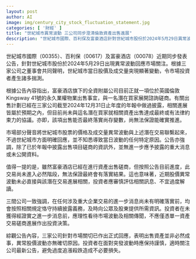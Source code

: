 ```yaml
---
layout: post
author: AI
image: img/century_city_stock_fluctuation_statement.jpg
categories: [ '財經' ]
title: "世紀城市異常波動 三公司同步澄清倫敦資產出售進展"
description: "世紀城市國際、百利保及富豪酒店針對世紀城市股份於2024年5月29日異常波動發布聯合聲明。三家公司證實，富豪酒店正與潛在買家磋商倫敦物業出售計劃，現階段尚未達成具約束力協議。世紀城市表示，並無掌握可致異動之具體原因，公告亦無進一步重大消息須披露，投資者不應僅憑單一交易進展作出判斷，需理性審慎應對市場波動。"
---
```

世紀城市國際（00355）、百利保（00617）及富豪酒店（00078）近期同步發表公告，針對世紀城市股份於2024年5月29日出現異常波動回應市場關注。根據三家公司之董事會共同聲明，世紀城市當日股價及成交量突現顯著變動，令市場投資者產生諸多揣測。

根據公告內容指出，富豪酒店旗下的全資附屬公司目前正就一項位於英國倫敦Kingsway 41號的永久業權物業出售事宜，與一名潛在買家展開諮詢磋商。有關出售計劃已經在三家公司截至2024年12月31日止年度的年報中做過披露，相關進展皆屬於預期之內，但目前尚未與這名潛在買家就相關資產出售達成最終或有法律約束力的協議。亦即，該項出售能否最終落實尚存變數，尚無法保證能確實推進。

市場部分聲音將世紀城市股票的價格及成交量異常波動與上述潛在交易聯繫起來，不過世紀城市方面明確回應，並不知悉導致當日波動的任何特定原因。公告亦強調，除了已於年報中披露出售項目磋商的資訊外，並無進一步應予披露的重大消息或未公開資料。

值得一提的是，雖然富豪酒店已經在進行資產出售磋商，但按照公告目前進度，此交易尚未進入必然階段，無法保證最終會有落實結果。這也意味著，近期股價異常波動未必直接與該潛在交易進展相關，投資者應審慎評估相關訊息、不宜過度解讀。

三間公司一致強調，在任何涉及重大企業交易的進一步消息尚未有明確落實前，均會按照相關規定恪守持續披露義務，及時向公眾及股東提供所需資訊。投資者在未獲得經證實之進一步消息前，應理性看待市場波動及相關傳聞，不應僅憑單一資產交易磋商進展作出投資決策。

綜觀公告內容，三家公司針對市場關切已作出正式回應，表明出售資產並非必然成事，異常股價波動亦無確切原因。投資者在面對突發波動時應保持謹慎，適時關注公司最新公告，避免過度追漲殺跌造成不必要損失。